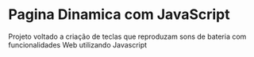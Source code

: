 # Pagina Dinamica com JavaScript
Projeto voltado a criação de teclas que reproduzam sons de bateria com funcionalidades Web utilizando Javascript
